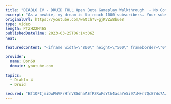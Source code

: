 ```yaml
---
title: "DIABLO IV - DRUID FULL Open Beta Gameplay Walkthrough  - No Commentary"
excerpt: "As a newbie, my dream is to reach 1000 subscribers. Your subscription is a big support in making my small dream come true."
originalUrl: https://youtube.com/watch?v=gjKVZw8bue8
type: video
length: PT2H22M46S
publishedDateTime: 2023-03-25T06:14:06Z
heat: 

featuredContent: "<iframe width=\"800\" height=\"500\" frameborder=\"0\" src=\"https://www.youtube.com/embed/gjKVZw8bue8\" allow=\"accelerometer; autoplay; encrypted-media; gyroscope; picture-in-picture\" allowfullscreen></iframe>"

provider:
  name: Don69
  domain: youtube.com

topics:
  - Diablo 4
  - Druid

secured: "Bf1QFIjmiDwPWVFrHfnV8GdhaAEfPZRwFsYth4asaYe5i97iM+n7QcE7Ws7A/KrTCchRcLqaAr6QT9aks09DCNsXb5hv/Ibd5nJM3wNKmpdijlbw71K6+5PncU8awijthx/QdvlZS8SP/SFuo6OCuS+iCXU/MwAFr8pWpu7hfbllJ5Ct5u98KO5tXoAKGKyg6+osctZvRkmXzDbGmaSl/le2O28qDrL97MdVTmwiveHg+1IVrXuYybyaSxNLOXwjnAX1M1FvsJysw1gpBT5iVRhaUA4aZhHjzOJe0drJ1bq+hVNYE8j/MuxvYOSGQkMvQUYcMt6OtsDdprmDFpG0rNBp2QDzKAmpPicXFsYGZbJT/3EL6v+i31Ulfpw+WK4+JR90nAUErnYylfStI3NP0cw76vC1E2pp/burF05G+mo=;TOCTP0UwuZHl01HtvehPnw=="
---
```


